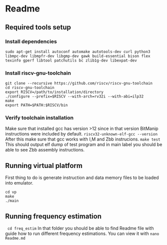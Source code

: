 
# Readme

## Required tools setup

### Install dependencies
```
sudo apt-get install autoconf automake autotools-dev curl python3 libmpc-dev libmpfr-dev libgmp-dev gawk build-essential bison flex texinfo gperf libtool patchutils bc zlib1g-dev libexpat-dev
```
### Install riscv-gnu-toolchain
```
git clone --recursive https://github.com/riscv/riscv-gnu-toolchain
cd riscv-gnu-toolchain
export RISCV=/path/to/installation/directory
./configure --prefix=$RISCV --with-arch=rv32i --with-abi=ilp32
make
export PATH=$PATH:$RISCV/bin
```
### Verify toolchain installation
Make sure that installed gcc has version >12 since in that version BitManip instructions were included by default.
```riscv32-unknown-elf-gcc --version```
After this make sure that gcc works with I,M and Zbb instrucions.
```make test```
This should output elf dump of test program and in main label you should be able to see Zbb assembly instructions.

## Running virtual platform
First thing to do is generate instruction and data memory files to be loaded into emulator.
```
cd vp
make
./main
```

## Running frequency estimation
``` cd freq_estim```
In that folder you should be able to find Readme file with guide how to run different frequency estimations. You can view it with ```nano Readme.md```